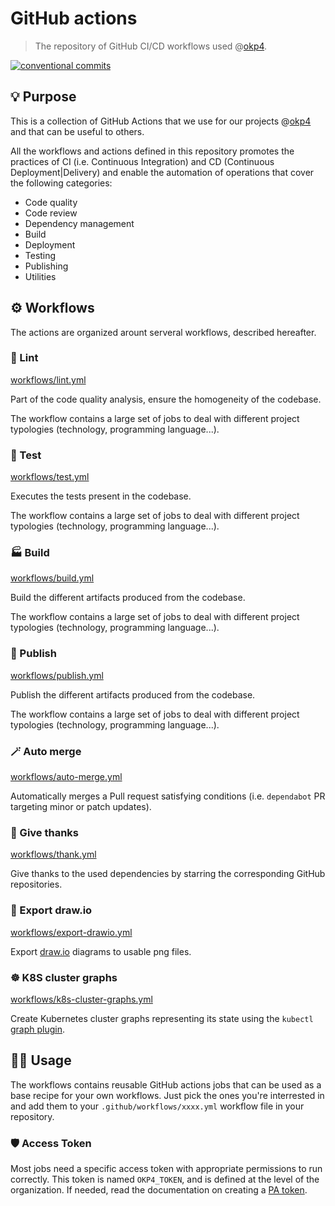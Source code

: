 # GitHub actions

> The repository of GitHub CI/CD workflows used @[okp4].

[![conventional commits](https://img.shields.io/badge/Conventional%20Commits-1.0.0-yellow.svg?style=for-the-badge)](https://conventionalcommits.org)

## 💡 Purpose

This is a collection of GitHub Actions that we use for our projects @[okp4] and that can be useful to others.

All the workflows and actions defined in this repository promotes the practices of CI (i.e. Continuous Integration) and CD (Continuous Deployment|Delivery) and enable the automation of operations that cover the following categories:

- Code quality
- Code review
- Dependency management
- Build
- Deployment
- Testing
- Publishing
- Utilities

## ⚙️ Workflows

The actions are organized arount serveral workflows, described hereafter.

### 💚 Lint

[workflows/lint.yml](src/.github/workflows/lint.yml)

Part of the code quality analysis, ensure the homogeneity of the codebase.

The workflow contains a large set of jobs to deal with different project typologies (technology, programming language...).

### 🧪 Test

[workflows/test.yml](src/.github/workflows/test.yml)

Executes the tests present in the codebase.

The workflow contains a large set of jobs to deal with different project typologies (technology, programming language...).

### 🏭 Build

[workflows/build.yml](src/.github/workflows/build.yml)

Build the different artifacts produced from the codebase.

The workflow contains a large set of jobs to deal with different project typologies (technology, programming language...).

### 🚀 Publish

[workflows/publish.yml](src/.github/workflows/publish.yml)

Publish the different artifacts produced from the codebase.

The workflow contains a large set of jobs to deal with different project typologies (technology, programming language...).

### 🪄 Auto merge

[workflows/auto-merge.yml](src/.github/workflows/auto-merge.yml)

Automatically merges a Pull request satisfying conditions (i.e. `dependabot` PR targeting minor or patch updates).

### 🙏 Give thanks

[workflows/thank.yml](src/.github/workflows/thank.yml)

Give thanks to the used dependencies by starring the corresponding GitHub repositories.

### 🎨 Export draw.io

[workflows/export-drawio.yml](src/.github/workflows/export-drawio.yml)

Export [draw.io](https://app.diagrams.net/) diagrams to usable png files.

### ☸️ K8S cluster graphs

[workflows/k8s-cluster-graphs.yml](src/.github/workflows/k8s-cluster-graphs.yml)

Create Kubernetes cluster graphs representing its state using the `kubectl` [graph plugin](https://github.com/steveteuber/kubectl-graph).

## 🧑‍💻 Usage

The workflows contains reusable GitHub actions jobs that can be used as a base recipe for your own workflows. Just pick the ones you're interrested in and add them to your `.github/workflows/xxxx.yml` workflow file in your repository.

### 🛡 Access Token

Most jobs need a specific access token with appropriate permissions to run correctly. This token is named `OKP4_TOKEN`, and is defined at the level of the organization. If needed, read the documentation on creating a [PA token](https://docs.github.com/en/github/authenticating-to-github/creating-a-personal-access-token).

[okp4]: https://okp4.network
